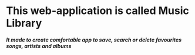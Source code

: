 <h1><b>This web-application is called Music Library</b></h1>

<h5>It made to create comfortable app to save, search or delete favourites songs, artists and albums</h5>
